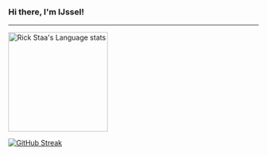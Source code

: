 <h3> Hi there, I'm IJssel!</h1>

---

<a href="https://github.com/anuraghazra/github-readme-stats#gh-dark-mode-only">
<img height=200 src="https://github-readme-stats-git-masterrstaa-rickstaa.vercel.app/api/top-langs/?username=IJIJI&layout=compact&langs_count=10&hide_border=true&role=owner,collaborator&theme=dark&bg_color=000000#gh-dark-mode-only" alt="Rick Staa's Language stats" />

[![GitHub Streak](https://streak-stats.demolab.com?user=IJIJI&theme=github-dark&hide_border=true&hide_current_streak=true)](https://git.io/streak-stats)
